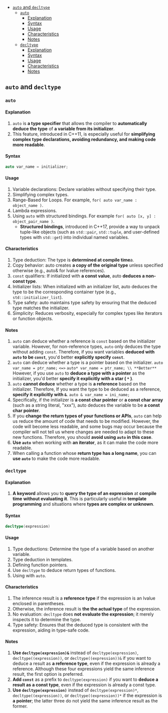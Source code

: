 <!-- vim-markdown-toc GFM -->

* [`auto` and `decltype`](#auto-and-decltype)
  * [`auto`](#auto)
    * [Explanation](#explanation)
    * [Syntax](#syntax)
    * [Usage](#usage)
    * [Characteristics](#characteristics)
    * [Notes](#notes)
  * [`decltype`](#decltype)
    * [Explanation](#explanation-1)
    * [Syntax](#syntax-1)
    * [Usage](#usage-1)
    * [Characteristics](#characteristics-1)
    * [Notes](#notes-1)

<!-- vim-markdown-toc -->
## `auto` and `decltype`

### `auto`

#### Explanation

1. `auto` is **a type specifier** that allows the compiler to **automatically deduce the type** of
   **a variable from its initializer**.
2. This feature, introduced in C++11, is especially useful for **simplifying complex type
   declarations, avoiding redundancy, and making code more readable**.

#### Syntax

```CPP
auto var_name = initializer;
```

#### Usage

1. Variable declarations: Declare variables without specifying their type.
2. Simplifying complex types.
3. Range-Based for Loops. For example, `for( auto var_name : object_name )`.
4. Lambda expressions.
5. Using `auto` with structured bindings. For example `for( auto [x, y] : object_pair_name )`.
   - **Structured bindings**, introduced in C++17, provide a way to unpack tuple-like objects (such
     as `std::pair`, `std::tuple`, and user-defined types with `std::get`) into individual named
     variables.

#### Characteristics

1. Type deduction: The type is **determined at compile time**a.
2. Copy behavior: auto creates **a copy of the original type** unless specified otherwise (e.g.,
   auto& for lvalue references).
3. `const` qualifiers: If initialized with **a const value**, auto **deduces a non-const type**.
4. Initializer lists: When initialized with an initializer list, auto deduces the type to be the
   corresponding container type (e.g., `std::initializer_list`).
5. Type safety: auto maintains type safety by ensuring that the deduced type matches the
   initializer.
6. Simplicity: Reduces verbosity, especially for complex types like iterators or function objects.

#### Notes

1. `auto` can deduce whether a reference is `const` based on the initializer variable. However, for
   non-reference types, `auto` only deduces the type without adding `const`. Therefore, if you want
   variables **deduced with `auto` to be `const`**, you'd better **explicitly specify `const`**.
2. `auto` can deduce whether a type is a pointer based on the initializer.
   `auto var_name = ptr_name;` `<=>` `auto* var_name = ptr_name; \\ **Better**` However, if you use
   `auto` to **deduce a type with a pointer** as the initializer, you'd better **specify it
   explicitly with a star ( `*` )**.
3. `auto` **cannot deduce** whether a type is **a reference** based on the initializer. Therefore,
   If you want the type to be deduced as a reference, **specify it explicitly with `&`**.
   `auto & var_name = ini_name;`
4. Specifically, if the initializer is **a const char pointer** or **a const char array** (such as a
   string literal, "xxx"), auto deduces the variable to be **a const char pointer**.
5. If you **change the return types of your functions or APIs**, `auto` can help us reduce the
   amount of code that needs to be modified. However, the code will become less readable, and some
   bugs may occur because the compiler will not tell us where changes are needed to adapt to these
   new functions. Therefore, you should **avoid using `auto` in this case**.
6. **Use `auto`** when working with **an iterator**, as it can make the code more readable.
7. When calling a function whose **return type has a long name**, you can **use `auto`** to make the
   code more readable.

### `decltype`

#### Explanation

1. **A keyword** allows you to **query the type of an expression** at **compile time** **without
   evaluating it**. This is particularly useful in **template programming** and situations where
   **types are complex or unknown**.

#### Syntax

```CPP
decltype(expression)
```

#### Usage

1. Type deductions: Determine the type of a variable based on another variable.
2. Type deduction in templates.
3. Defining function pointers.
4. Use `decltype` to deduce return types of functions.
5. Using with `auto`.

#### Characteristics

1. The inference result is a **reference type** if the expression is an lvalue enclosed in
   parentheses.
2. Otherwise, the inference result is **the the actual type** of the expression.
3. No evaluation: `decltype` does **not evaluate the expression**; it merely inspects it to
   determine the type.
4. Type safety: Ensures that the deduced type is consistent with the expression, aiding in type-safe
   code.

#### Notes

1. **Use `decltype(expression)&`** instead of `decltype(expression)`, `decltype((expression))`, or
   `decltype((expression))&` if you want to deduce a result as **a reference type**, even if the
   expression is already a reference. Although these four expressions yield the same inference
   result, the first option is preferred.
2. **Add `const`** as a prefix to `decltype(expression)` if you want to **deduce a result as a const
   type**, even if the expression is already a const type.
3. **Use `decltype(expression)`** instead of `decltype(expression)*`, `decltype((expression))`, or
   `decltype((expression))*` if the expression is **a pointer**; the latter three do not yield the
   same inference result as the former.
